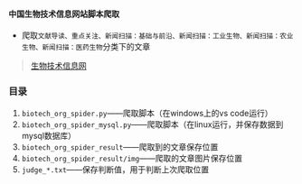 #### 中国生物技术信息网站脚本爬取
- 爬取`文献导读、重点关注、新闻扫描：基础与前沿、新闻扫描：工业生物、新闻扫描：农业生物、新闻扫描：医药生物`分类下的文章
> [生物技术信息网](http://www.biotech.org.cn/)

### 目录
1. `biotech_org_spider.py`——爬取脚本（在windows上的vs code运行）
1. `biotech_org_spider_mysql.py`——爬取脚本（在linux运行，并保存数据到mysql数据库）
2. `biotech_org_spider_result`——爬取到的文章保存位置
3. `biotech_org_spider_result/img`——爬取的文章图片保存位置
4. `judge_*.txt`——保存判断值，用于判断上次爬取位置